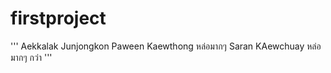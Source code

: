 # firstproject

'''
    Aekkalak Junjongkon
    Paween Kaewthong หล่อมากๆ
    Saran KAewchuay หล่อมากๆ กว่า
'''
